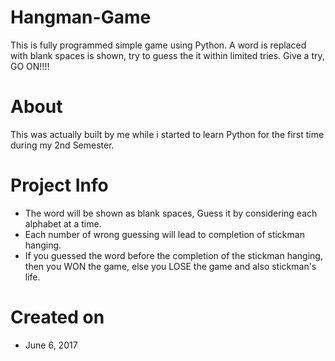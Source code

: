 # Hangman-Game
This is fully programmed simple game using Python.
A word is replaced with blank spaces is shown, try to guess the it within limited tries. Give a try, GO ON!!!!

# About
This was actually built by me while i started to learn Python for the first time during my 2nd Semester.

# Project Info
- The word will be shown as blank spaces, Guess it by considering each alphabet at a time.
- Each number of wrong guessing will lead to completion of stickman hanging.
- If you guessed the word before the completion of the stickman hanging, then you WON the game, else you LOSE the game and also stickman's life.

# Created on
- June 6, 2017
